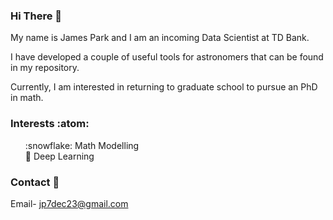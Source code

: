 ### Hi There 👋
My name is James Park and I am an incoming Data Scientist at TD Bank. 

I have developed a couple of useful tools for astronomers that can be found in my repository.

Currently, I am interested in returning to graduate school to pursue an PhD in math. 

### Interests :atom:
<ol> 
    :snowflake: Math Modelling
    <br>
    🌱 Deep Learning
    <br>
</ol>

### Contact :bookmark_tabs: 
Email- jp7dec23@gmail.com
